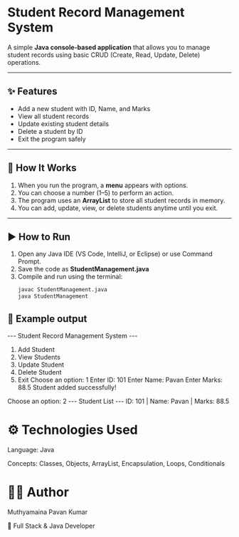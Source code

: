 # Student Record Management System

A simple **Java console-based application** that allows you to manage student records using basic CRUD (Create, Read, Update, Delete) operations.

---

## ✨ Features
- Add a new student with ID, Name, and Marks  
- View all student records  
- Update existing student details  
- Delete a student by ID  
- Exit the program safely  

---

## 🧠 How It Works
1. When you run the program, a **menu** appears with options.  
2. You can choose a number (1–5) to perform an action.  
3. The program uses an **ArrayList** to store all student records in memory.  
4. You can add, update, view, or delete students anytime until you exit.

---

## ▶️ How to Run
1. Open any Java IDE (VS Code, IntelliJ, or Eclipse) or use Command Prompt.  
2. Save the code as **StudentManagement.java**  
3. Compile and run using the terminal:
   ```bash
   javac StudentManagement.java
   java StudentManagement

 ## 🧩 Example output
 --- Student Record Management System ---
1. Add Student
2. View Students
3. Update Student
4. Delete Student
5. Exit
Choose an option: 1
Enter ID: 101
Enter Name: Pavan
Enter Marks: 88.5
Student added successfully!

Choose an option: 2
--- Student List ---
ID: 101 | Name: Pavan | Marks: 88.5

# ⚙️ Technologies Used

Language: Java

Concepts: Classes, Objects, ArrayList, Encapsulation, Loops, Conditionals

# 🧑‍💻 Author

Muthyamaina Pavan Kumar

💼 Full Stack & Java Developer


